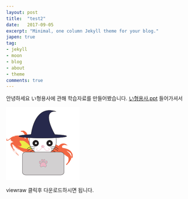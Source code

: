 ```yaml
---
layout: post
title:  "test2"
date:   2017-09-05
excerpt: "Minimal, one column Jekyll theme for your blog."
japen: true
tag:
- jekyll 
- moon
- blog
- about
- theme
comments: true
---
```

안녕하세요 い형용사에 관해 학습자료를 만들어봤습니다.
[い형용사.ppt](https://github.com/lukawitch/datapage/blob/master/%EC%9D%BC%EB%B3%B8%EC%96%B4/%EC%8A%A4%ED%84%B0%EB%94%94%20%EC%9D%B4%ED%98%95%EC%9A%A9%EC%82%AC.pptx)
들어가셔서 

![down](/assets/img/logo.png)

viewraw 클릭후 다운로드하시면 됩니다.
